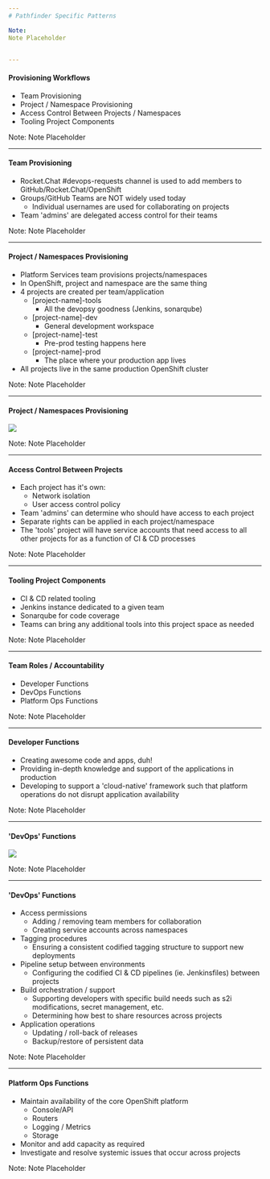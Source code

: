 ```yaml
---
# Pathfinder Specific Patterns

Note:
Note Placeholder


---
```

#### Provisioning Workflows
- Team Provisioning
- Project / Namespace Provisioning
- Access Control Between Projects / Namespaces
- Tooling Project Components

Note:
Note Placeholder


---
#### Team Provisioning
- Rocket.Chat #devops-requests channel is used to add members to GitHub/Rocket.Chat/OpenShift
- Groups/GitHub Teams are NOT widely used today
    - Individual usernames are used for collaborating on projects
- Team 'admins' are delegated access control for their teams

Note:
Note Placeholder


---
#### Project / Namespaces Provisioning
- Platform Services team provisions projects/namespaces
- In OpenShift, project and namespace are the same thing
- 4 projects are created per team/application
    - [project-name]-tools
        - All the devopsy goodness (Jenkins, sonarqube)
    - [project-name]-dev
        - General development workspace
    - [project-name]-test
        - Pre-prod testing happens here
    - [project-name]-prod
        - The place where your production app lives
- All projects live in the same production OpenShift cluster

Note:
Note Placeholder


---
#### Project / Namespaces Provisioning
![](content/03_pathfinder_specific_patterns/projects.png)<!-- .element style="border: 0; background: None; box-shadow: None" -->

Note:
Note Placeholder


---
#### Access Control Between Projects
- Each project has it's own:
    - Network isolation
    - User access control policy
- Team 'admins' can determine who should have access to each project
- Separate rights can be applied in each project/namespace
- The 'tools' project will have service accounts that need access to all other projects for as a function of CI & CD processes

Note:
Note Placeholder


---
#### Tooling Project Components
- CI & CD related tooling
- Jenkins instance dedicated to a given team
- Sonarqube for code coverage
- Teams can bring any additional tools into this project space as needed

Note:
Note Placeholder


---
#### Team Roles / Accountability
- Developer Functions
- DevOps Functions
- Platform Ops Functions

Note:
Note Placeholder


---
#### Developer Functions
- Creating awesome code and apps, duh!
- Providing in-depth knowledge and support of the applications in production
- Developing to support a 'cloud-native' framework such that platform operations do not disrupt application availability

Note:
Note Placeholder


---
#### 'DevOps' Functions
![](content/03_pathfinder_specific_patterns/devops.png)<!-- .element style="border: 0; background: None; box-shadow: None" -->

Note:
Note Placeholder


---
#### 'DevOps' Functions
- Access permissions
    - Adding / removing team members for collaboration
    - Creating service accounts across namespaces
- Tagging procedures
    - Ensuring a consistent codified tagging structure to support new deployments
- Pipeline setup between environments
    - Configuring the codified CI & CD pipelines (ie. Jenkinsfiles) between projects
- Build orchestration / support
    - Supporting developers with specific build needs such as s2i modifications, secret management, etc.
    - Determining how best to share resources across projects
- Application operations
    - Updating / roll-back of releases
    - Backup/restore of persistent data

Note:
Note Placeholder


---
#### Platform Ops Functions
- Maintain availability of the core OpenShift platform
    - Console/API
    - Routers
    - Logging / Metrics
    - Storage
- Monitor and add capacity as required
- Investigate and resolve systemic issues that occur across projects

Note:
Note Placeholder

